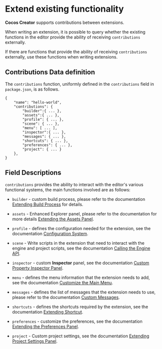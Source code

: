# Extend existing functionality

**Cocos Creator** supports contributions between extensions.

When writing an extension, it is possible to query whether the existing functions in the editor provide the ability of receiving `contributions` externally.

If there are functions that provide the ability of receiving `contributions` externally, use these functions when writing extensions.

## Contributions Data definition

The `contributions` function, uniformly defined in the `contributions` field in `package.json`, is as follows.

```JSON5
{
    "name": "hello-world",
    "contributions": {
        "builder":{ ... },
        "assets":{ ... },
        "profile": { ... },
        "scene": { ... },
        "menu": [ ... ],
        "inspector":{ ... },
        "messages": { ... },
        "shortcuts": { ... },
        "preferences": { ... },
        "project": { ... }
    },
}
```

## Field Descriptions

`contributions` provides the ability to interact with the editor's various functional systems, the main functions involved are as follows:

- `builder` - custom build process, please refer to the documentation [Extending Build Process](../publish/custom-build-plugin.md) for details.

- `assets` - Enhanced Explorer panel, please refer to the documentation for more details [Extending the Assets Panel](../assets/extension.md).

- `profile` - defines the configuration needed for the extension, see the documentation [Configuration System](./profile.md).

- `scene` - Write scripts in the extension that need to interact with the engine and project scripts, see the documentation [Calling the Engine API](./scene-script.md).

- `inspector` - custom **Inspector** panel, see the documentation [Custom Property Inspector Panel](./inspector.md).

- `menu` - defines the menu information that the extension needs to add, see the documentation [Customize the Main Menu](./contributions-menu.md).

- `messages` - defines the list of messages that the extension needs to use, please refer to the documentation [Custom Messages](./contributions-messages.md).

- `shortcuts` - defines the shortcuts required by the extension, see the documentation [Extending Shortcut](./contributions-shortcuts.md).

- `preferences` - customize the preferences, see the documentation [Extending the Preferences Panel](./contributions-preferences.md).

- `project` - Custom project settings, see the documentation [Extending Project Settings Panel](./contributions-project.md).
